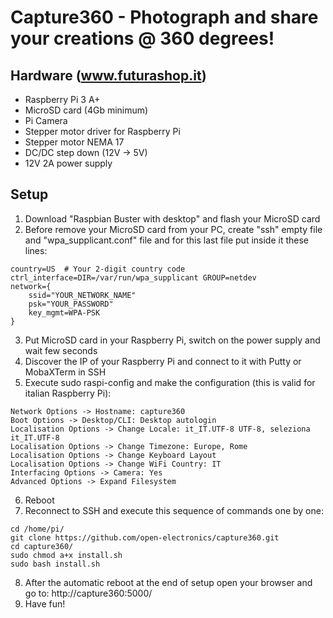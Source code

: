 # Capture360 - Photograph and share your creations @ 360 degrees!

## Hardware (www.futurashop.it)
- Raspberry Pi 3 A+
- MicroSD card (4Gb minimum)
- Pi Camera
- Stepper motor driver for Raspberry Pi
- Stepper motor NEMA 17
- DC/DC step down (12V -> 5V)
- 12V 2A power supply

## Setup
1) Download "Raspbian Buster with desktop" and flash your MicroSD card
2) Before remove your MicroSD card from your PC, create "ssh" empty file and "wpa_supplicant.conf" file and for this last file put inside it these lines:
```
country=US  # Your 2-digit country code
ctrl_interface=DIR=/var/run/wpa_supplicant GROUP=netdev
network={
    ssid="YOUR_NETWORK_NAME"
    psk="YOUR_PASSWORD"
    key_mgmt=WPA-PSK
}
```
3) Put MicroSD card in your Raspberry Pi, switch on the power supply and wait few seconds
4) Discover the IP of your Raspberry Pi and connect to it with Putty or MobaXTerm in SSH
5) Execute sudo raspi-config and make the configuration (this is valid for italian Raspberry Pi):
```
Network Options -> Hostname: capture360
Boot Options -> Desktop/CLI: Desktop autologin
Localisation Options -> Change Locale: it_IT.UTF-8 UTF-8, seleziona it_IT.UTF-8
Localisation Options -> Change Timezone: Europe, Rome
Localisation Options -> Change Keyboard Layout
Localisation Options -> Change WiFi Country: IT
Interfacing Options -> Camera: Yes
Advanced Options -> Expand Filesystem
```
6) Reboot
7) Reconnect to SSH and execute this sequence of commands one by one:
```
cd /home/pi/
git clone https://github.com/open-electronics/capture360.git
cd capture360/
sudo chmod a+x install.sh
sudo bash install.sh
```
8) After the automatic reboot at the end of setup open your browser and go to:   http://capture360:5000/
9) Have fun!

